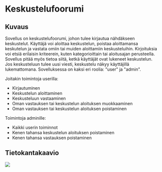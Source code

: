 # Keskustelufoorumi

## Kuvaus

Sovellus on keskustelufoorumi, johon tulee kirjautua nähdäkseen keskustelut. Käyttäjä voi aloittaa keskustelun, poistaa aloittamansa keskutelun ja vastata omiin tai muiden aloittamiin keskusteluihin. Kirjoituksia voi etsiä erilaisin kriteerein, kuten kategorioittain tai aloitusajan perusteella. Sovellus pitää myös tietoa siitä, ketkä käyttäjät ovat lukeneet keskustelun. Jos keskusteluun tulee uusi viesti, keskustelu näkyy käyttäjillä lukemattomana. Sovelluksessa on kaksi eri roolia: "user" ja "admin". 

Joitakin toimintoja userilla:
- Kirjautuminen
- Keskustelun aloittaminen
- Keskusteluun vastaaminen
- Oman vastauksen tai keskustelun aloituksen muokkaaminen
- Oman vastauksen tai keskustelun aloituksen poistaminen

Toimintoja adminille:
- Kaikki userin toiminnot
- Kenen tahansa keskustelun aloituksen poistaminen
- Kenen tahansa vastauksen poistaminen

## Tietokantakaavio

<img src="https://github.com/lehtoneo/keskustelufoorumi/blob/master/documentation/keskustelufoorumiDB.png">
